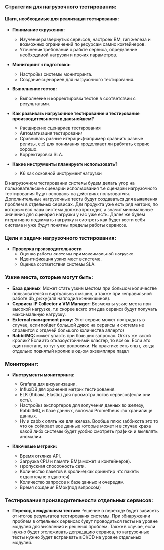 ### Стратегия для нагрузочного тестирования:

#### Шаги, необходимые для реализации тестирования:

- **Понимание окружения:**
  - Изучение развернутых сервисов, настроек ВМ, тип железа и возможных ограничений по ресурсам самих контейнеров.
  - Уточнение требований к работе сервиса, определение необходимой нагрузки и прочих параметров.

- **Мониторинг и подготовка:**
  - Настройка системы мониторинга.
  - Создание сценариев для нагрузочного тестирования.


- **Выполнение тестов:**
  - Выполнение и корректировка тестов в соответствии с результатами.

- **Как развивать нагрузочное тестирование и тестирование производительности в дальнейшем?**
  - Расширение сценариев тестирования
  - Автоматизация тестирования
  - Сравнивать разные итерации(например сравнить разные релизы, etc) для понимания продолжает ли работать сервис хорошо.
  - Корректировка SLA.

- **Какие инструменты планируете использовать?**
  - K6 как основной инструмент нагрузки

В нагрузочном тестировании системы будем делать упор на пользовательские сценарии использования т.е сценарии нагрузочного тестирования будут основаны на действиях пользователя. Дополнительные нагрузочные тесты будут создаваться для выявления проблем в отдельных сервисах. Для продукта уже есть ряд метрик, по которым вся наша система должна проходит, а значит минимальные значения для сценария нагрузки у нас уже есть. Далее же будем итеративно поднимать нагрузку и смотреть как будет вести себя система и уже будут понятны пределы работы сервисов. 

### Цели и задачи нагрузочного тестирования:

- **Проверка производительности:**
  - Оценка работы системы при максимальной нагрузке.
  - Идентификация узких мест в системе.
  - Оценка соответствия системы SLA.

### Узкие места, которые могут быть:

- **База данных:** Может стать узким местом при большом количестве пользователей и виртуальных машин, а также при неправильной работе db_proxy(аля наплодил коннекшинов).
- **Сервисы IP Collector и VM Manager:** Возможны узкие места при высокой нагрузке, т.к скорее всего эти два сервиса будут получать максимальную нагрузку.
- **External management proxy:** Этот сервис может пострадать в случае, если пойдет большой дудос на сервисы и система не справится с отдачей большого количества аллертов
- **RabbitMQ:** может упасть при больших запросах. Опять же какой кролик? Если это отказоустойчивый кластер, то всё ок. Если это один инстанс, то тут уже вопросики. На практике есть опыт, когда отдельно поднятый кролик в одном экземпляре падал

### Мониторинг:

- **Инструменты мониторинга:**
  - Grafana для визуализации.
  - InfluxDB для хранения метрик тестирования.
  - ELK (Kibana, Elastic) для просмотра логов сервисов(если они есть).
  - Настройка экспортеров для получения данных по железу, RabbitMQ, и базе данных, включая Prometheus как хранилище данных.
  - Ну и zabbix опять же для железа. Вообще плюс заббикста это то что он собирает все данные которые может и в случае краха какой либо системы будет удобно смотреть графики и выявлять аномалии.  

- **Ключевые метрики:**
  - Время отклика API.
  - Загрузка CPU и памяти ВМ(а может и контейнеров).
  - Пропускная способность сети.
  - Количество пакетов в кролике(как ориентир что пакеты отдаются/не отдаются)
  - Количество запросов к базе данных и очередям.
  - Время создания ВМок(под вопросом)

### Тестирование производительности отдельных сервисов:

- **Переход к модульным тестам:**
Решение о переходе будет зависеть от итогов результатов тестирования системы. При обнаружении проблем в отдельных сервисах будут проводиться тесты на уровне модулей для выявления и решения проблем. Также в случае, если нужно будет отслеживать деградацию сервиса, то нагрузочные тесты нужно будет встраивать в CI/CD на уровне отдельных модулей.